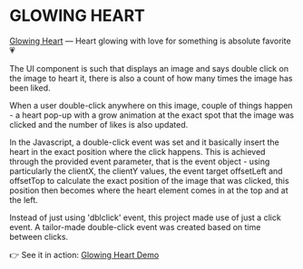 # GLOWING HEART

[Glowing Heart](https://peterayodeji.github.io/glowing-heart) &mdash; Heart glowing with love for something is absolute favorite 💗

The UI component is such that displays an image and says double click on the image to heart it, there is also a count of how many times the image has been liked.

When a user double-click anywhere on this image, couple of things happen - a heart pop-up with a grow animation at the exact spot that the image was clicked and the number of likes is also updated.

In the Javascript, a double-click event was set and it basically insert the heart in the exact position where the click happens. This is achieved through the provided event parameter, that is the event object - using particularly the clientX, the clientY values, the event target offsetLeft and offsetTop to calculate the exact position of the image that was clicked, this position then becomes where the heart element comes in at the top and at the left.

Instead of just using 'dblclick' event, this project made use of just a click event. A tailor-made double-click event was created based on time between clicks.

👉 See it in action: [Glowing Heart Demo](https://peterayodeji.github.io/glowing-heart)
